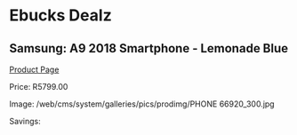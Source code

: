 
# Ebucks Dealz
## Samsung: A9 2018 Smartphone - Lemonade Blue
[Product Page](https://www.ebucks.com/web/shop/productSelected.do?prodId=718551615&catId=714947548)

Price: R5799.00

Image: /web/cms/system/galleries/pics/prodimg/PHONE 66920_300.jpg

Savings: 


	